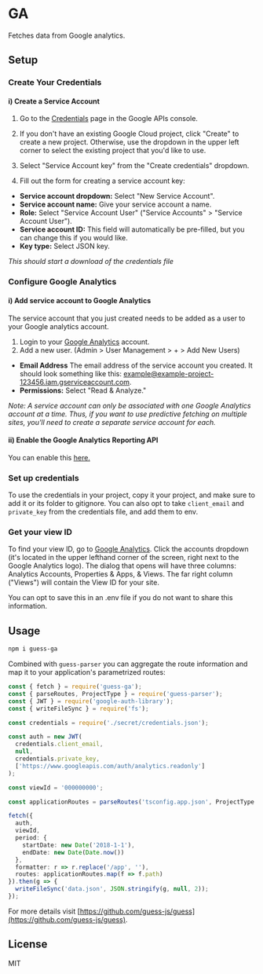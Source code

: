 # GA

Fetches data from Google analytics.

## Setup

### Create Your Credentials

#### i) Create a Service Account

1. Go to the [Credentials](https://console.developers.google.com/apis/credentials) page in the Google APIs console. 

2. If you don't have an existing Google Cloud project, click "Create" to create a new project. Otherwise, use the dropdown in the upper left corner to select the existing project that you'd like to use.

3. Select "Service Account key" from the "Create credentials" dropdown.

4. Fill out the form for creating a service account key:
- **Service account dropdown:** Select "New Service Account".
- **Service account name:** Give your service account a name.
- **Role:** Select "Service Account User" ("Service Accounts" > "Service Account User").
- **Service account ID:** This field will automatically be pre-filled, but you can change this if you would like.
- **Key type:** Select JSON key.

*This should start a download of the credentials file*

### Configure Google Analytics

#### i) Add service account to Google Analytics
The service account that you just created needs to be added as a user to your Google analytics account.
1. Login to your [Google Analytics](https://analytics.google.com/analytics/web/) account.
2. Add a new user. (Admin > User Management > + > Add New Users)
- **Email Address** The email address of the service account you created. It should look something like this: example@example-project-123456.iam.gserviceaccount.com.
- **Permissions:** Select "Read & Analyze."

*Note: A service account can only be associated with one Google Analytics account at a time. Thus, if you want to use predictive fetching on multiple sites, you'll need to create a separate service account for each.*

#### ii) Enable the Google Analytics Reporting API
You can enable this [here.](https://console.developers.google.com/flows/enableapi?apiid=analyticsreporting.googleapis.com&credential=client_key)

### Set up credentials

To use the credentials in your project, copy it your project,
and make sure to add it or its folder to gitignore.
You can also opt to take `client_email` and `private_key` from the credentials file, and add them to env.

### Get your view ID
To find your view ID, go to [Google Analytics](https://analytics.google.com/analytics/web/).
Click the accounts dropdown (it's located in the upper lefthand corner  of the screen, right next to the Google Analytics logo). The dialog that opens will have three columns: Analytics Accounts, Properties & Apps, & Views. The far right column ("Views") will contain the View ID for your site.

You can opt to save this in an .env file if you do not want to share this information.

## Usage

```bash
npm i guess-ga
```

Combined with `guess-parser` you can aggregate the route information and map it to your application's parametrized routes:

```ts
const { fetch } = require('guess-ga');
const { parseRoutes, ProjectType } = require('guess-parser');
const { JWT } = require('google-auth-library');
const { writeFileSync } = require('fs');

const credentials = require('./secret/credentials.json');

const auth = new JWT(
  credentials.client_email,
  null,
  credentials.private_key,
  ['https://www.googleapis.com/auth/analytics.readonly']
);

const viewId = '000000000';

const applicationRoutes = parseRoutes('tsconfig.app.json', ProjectType.Angular);

fetch({
  auth,
  viewId,
  period: {
    startDate: new Date('2018-1-1'),
    endDate: new Date(Date.now())
  },
  formatter: r => r.replace('/app', ''),
  routes: applicationRoutes.map(f => f.path)
}).then(g => {
  writeFileSync('data.json', JSON.stringify(g, null, 2));
});
```

For more details visit [https://github.com/guess-js/guess](https://github.com/guess-js/guess).

## License

MIT
